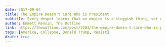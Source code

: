 ```yaml
---
date: 2017-09-04
title: The Empire Doesn't Care Who is President
subtitle: Every despot learns that an empire is a sluggish thing, set on its inertial path by history.
author: Emmett Rensin, The Outline
link: https://theoutline.com/post/2203/the-empire-doesn-t-care-who-is-president
tags: [America, Collapse, Donald Trump, Resist]
draft: true
---
```

